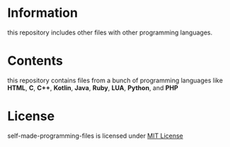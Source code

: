 # Information
this repository includes other files with other programming languages.

# Contents
this repository contains files from a bunch of programming languages like **HTML**, **C**, **C++**, **Kotlin**, **Java**, **Ruby**, **LUA**, **Python**, and **PHP**

# License
self-made-programming-files is licensed under [MIT License](https://github.com/PayToUse/self-made-programming-files/LICENSE)
